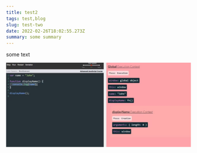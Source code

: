 ```yaml
---
title: test2
tags: test,blog
slug: test-two
date: 2022-02-26T18:02:55.273Z
summary: some summary
---
```

some text

![](../images/execution-context_four.jpg)